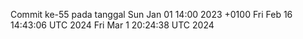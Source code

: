 Commit ke-55 pada tanggal Sun Jan 01 14:00 2023 +0100
Fri Feb 16 14:43:06 UTC 2024
Fri Mar  1 20:24:38 UTC 2024
